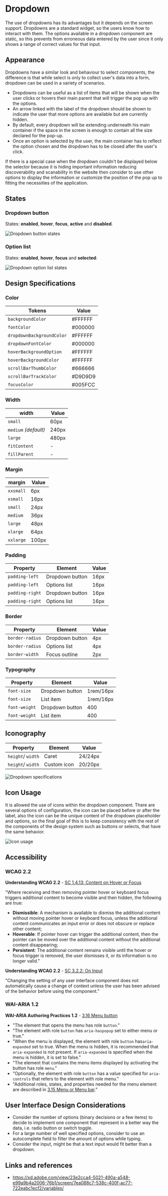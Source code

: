 # Dropdown

The use of dropdowns has its advantages but it depends on the screen support. Dropdowns are a standard widget, so the users know how to interact with them. The options available in a dropdown component are static, so this prevents from erroneous data entered by the user since it only shows a range of correct values for that input.


## Appearance

Dropdowns have a similar look and behaviour to select components, the difference is that while select is only to collect user's data into a form, dropdown can be used in a variety of scenarios.

* Dropdowns can be useful as a list of items that will be shown when the user clicks or hovers their main parent that will trigger the pop up with the options.
* An arrow linked with the label of the dropdown should be shown to indicate the user that more options are available but are currently hidden.
* By default, every dropdown will be extending underneath his main container if the space in the screen is enough to contain all the size declared for the pop-up.
* Once an option is selected by the user, the main container has to reflect the option chosen and the dropdown has to be closed after the user's click.

If there is a special case when the dropdown couldn't be displayed below the selector because it is hiding important information reducing discoverability and scanability in the website then consider to use other options to display the information or customize the position of the pop up to fitting the necessities of the application.


## States

### Dropdown button

States: **enabled**, **hover**, **focus**, **active** and **disabled**.

![Dropdown button states](images/dropdown_states.png)

### Option list

States: **enabled**, **hover**, **focus** and **selected**:

![Dropdown option list states](images/dropdown_option_list_states.png)


## Design Specifications

### Color

| Tokens                    | Value       |
| -----------------------   | ----------- |
| `backgroundColor`         |     #FFFFFF |
| `fontColor`               |     #000000 |
| `dropdownBackgroundColor` |     #FFFFFF |
| `dropdownFontColor`       |     #000000 |
| `hoverBackgroundOption`   |     #FFFFFF |
| `hoverBackgroundColor`    |     #FFFFFF |
| `scrollBarThumbColor`     |     #666666 |
| `scrollBarTrackColor`     |     #D9D9D9 |
| `focusColor`              |     #005FCC |

### Width

width | Value
-- | --
`small` | 60px
`medium` _(default)_ | 240px
`large` | 480px
`fitContent` | -
`fillParent` | -

### Margin

margin | Value
-- | --
`xxsmall` | 6px
`xsmall` | 16px
`small` | 24px
`medium` | 36px
`large` | 48px
`xlarge` | 64px
`xxlarge` | 100px

### Padding

| Property        | Element         | Value     |
| --------------- | ----------      | --------- |
| `padding-left` | Dropdown button  | 16px      |
| `padding-left` | Options list     | 16px      |
| `padding-right`| Dropdown button  | 16px      |
| `padding-right`| Options list     | 16px      |


### Border

| Property        | Element         | Value     |
| --------------- | ----------      | --------- |
| `border-radius` | Dropdown button | 4px       |
| `border-radius` | Options list    | 4px       |
| `border-width`  | Focus outline   | 2px       |


### Typography

| Property        | Element         | Value     |
| --------------- | ----------      | ----------|
| `font-size`     | Dropdown button | 1rem/16px |
| `font-size`     | List item       | 1rem/16px |
| `font-weight`   | Dropdown button | 400       |
| `font-weight`   | List item       | 400       |


## Iconography


| Property          | Element         | Value     |
| ---------------   | ----------      | ----------|
| `height`/ `width` | Caret           | 24/24px   |
| `height`/ `width` | Custom icon     | 20/20px   |



![Dropdown specifications](images/dropdown_specs.png)

## Icon Usage

It is allowed the use of icons within the dropdown component. There are several options of configuration, the icon can be placed before or after the label, also the icon can be the unique content of the dropdown placeholder and options, so the final goal of this is to keep consistency with the rest of the components of the design system such as buttons or selects, that have the same behavior.

![Icon usage](images/dropdown_icon_usage.png)

## Accessibility

### WCAG 2.2

**Understanding WCAG 2.2** - [SC 1.4.13: Content on Hover or Focus](https://www.w3.org/WAI/WCAG22/Understanding/content-on-hover-or-focus.html)

"Where receiving and then removing pointer hover or keyboard focus triggers additional content to become visible and then hidden, the following are true:

* **Dismissible**: A mechanism is available to dismiss the additional content without moving pointer hover or keyboard focus, unless the additional content communicates an input error or does not obscure or replace other content;
* **Hoverable**: If pointer hover can trigger the additional content, then the pointer can be moved over the additional content without the additional content disappearing;
* **Persistent**: The additional content remains visible until the hover or focus trigger is removed, the user dismisses it, or its information is no longer valid."

**Understanding WCAG 2.2** - [SC 3.2.2: On Input](https://www.w3.org/WAI/WCAG22/Understanding/on-input.html)

"Changing the setting of any user interface component does not automatically cause a change of context unless the user has been advised of the behavior before using the component."

### WAI-ARIA 1.2

**WAI-ARIA Authoring Practices 1.2** - [3.16 Menu button](https://www.w3.org/TR/wai-aria-practices-1.2/#menubutton)

* "The element that opens the menu has role `button`."
* "The element with role `button` has `aria-haspopup` set to either menu or true."
* "When the menu is displayed, the element with role `button` has`aria-expanded` set to true. When the menu is hidden, it is recommended that `aria-expanded` is not present. If `aria-expanded` is specified when the menu is hidden, it is set to false."
* "The element that contains the menu items displayed by activating the button has role `menu`."
* "Optionally, the element with role `button` has a value specified for `aria-controls` that refers to the element with role menu."
* "Additional roles, states, and properties needed for the menu element are described in [3.15 Menu or Menu bar](https://www.w3.org/TR/wai-aria-practices-1.2/#menu)."



## User Interface Design Considerations

- Consider the number of options (binary decisions or a few items) to decide to implement one component that represent in a better way the data, i.e. radio button or switch toggle.
- For a large number of well specified options, consider to use an autocomplete field to filter the amount of options while typing.
- Consider the input, might be that a text input would fit better than a dropdown.

## Links and references

- https://xd.adobe.com/view/23e2cca4-5021-490a-a548-e99a9b4a2006-76b1/screen/7ea088c7-538c-400f-ac77-722eabc1ecf2/variables/

